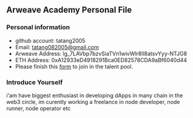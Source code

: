 ## Arweave Academy Personal File

### Personal information

- github account: tatang2005
- Email: tatang082005@gmail.com
- Arweave Address: lg_7LAVbp7bzvSiaTVn1wivWlr8ll8atsvYyy-NTJG8
- ETH Address: 0xA12933eD4918291Bca0ED82578CDA9aBf6040d44
- Please finish this [form](https://docs.google.com/forms/d/e/1FAIpQLSfWA5fIIcBgmRppm3jNz5vmf9Mai_QMVil-2pO4r7YKn_Zhtw/viewform?usp=sf_link) to join in the talent pool.

### Introduce Yourself
 i'am have biggest enthusiast in developing dApps in many chain in the web3 circle, im curently working a freelance in node developer, node runner, node operator etc
